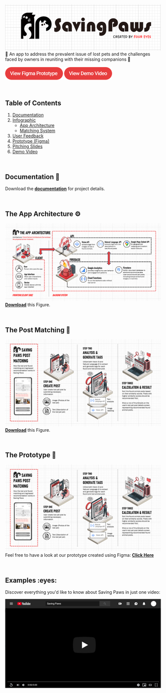 ![banner](https://github.com/JYplusOne/Saving-Paws-Visual/blob/main/Banner/SP%20Banner.png) <br/>
:paw_prints: An app to address the prevalent issue of lost pets and the challenges faced by owners in reuniting with their missing companions :paw_prints: <br/><br/>
[![Prototype](https://github.com/JYplusOne/Saving-Paws-Visual/blob/main/Banner/View%20Prototype%20Tag.png)](https://www.figma.com/proto/9pKPwI5qP7B87AK3uo5VtE/Saving-Paws?type=design&node-id=3-2&t=jASPy7ERpStwes2X-1&scaling=scale-down&page-id=0%3A1&starting-point-node-id=3%3A2) 
  [![Video](https://github.com/JYplusOne/Saving-Paws-Visual/blob/main/Banner/View%20Video%20Tag.png)](https://www.figma.com/proto/9pKPwI5qP7B87AK3uo5VtE/Saving-Paws?type=design&node-id=3-2&t=jASPy7ERpStwes2X-1&scaling=scale-down&page-id=0%3A1&starting-point-node-id=3%3A2)
  
<br/>

## Table of Contents
1. [Documentation](#documentation)
2. [Infographic](/Infographic)
    * [App Architecture](#architecture)
    * [Matching System](#matching)
3. [User Feedback](/User%20Feedback)
4. [Prototype (Figma)](#prototype)
5. [Pitching Slides](/Pitching%20Slides.pdf)
6. [Demo Video](/Demo%20Video)

<br/>
<h2 id="documentation">Documentation 📑 </h2>

Download the [**documentation**](/Documentation.docx) for project details.

<br/>
<h2 id="architecture">The App Architecture ⚙️ </h2>

![architecture](https://github.com/LimJiaMei/Saving-Paws---KitaHack-2024/blob/main/Infographic/Apps%20Architecture.png)
[**Download**](https://github.com/LimJiaMei/Saving-Paws---KitaHack-2024/blob/main/Infographic/Apps%20Architecture.png) this Figure.

<br/>
<h2 id="matching">The Post Matching 🚩 </h2>

![matching](https://github.com/LimJiaMei/Saving-Paws---KitaHack-2024/blob/main/Infographic/Matching%20System.png)
[**Download**](https://github.com/LimJiaMei/Saving-Paws---KitaHack-2024/blob/main/Infographic/Matching%20System.png) this Figure.

<br/>
<h2 id="prototype">The Prototype 🧰 </h2>

![prototype](https://github.com/LimJiaMei/Saving-Paws---KitaHack-2024/blob/main/Infographic/Matching%20System.png)
Feel free to have a look at our prototype created using Figma: [**Click Here**](https://www.figma.com/proto/9pKPwI5qP7B87AK3uo5VtE/Saving-Paws?type=design&node-id=3-2&t=jASPy7ERpStwes2X-1&scaling=scale-down&page-id=0%3A1&starting-point-node-id=3%3A2)

<br/>
<h2 id="examples">Examples :eyes:</h2>

Discover everything you'd like to know about Saving Paws in just one video:

[![Video](https://github.com/JYplusOne/Saving-Paws-Visual/blob/main/Banner/SP%20Video.png)](https://youtu.be/BxuY9FET9Y4?feature=shared)

<br/>



